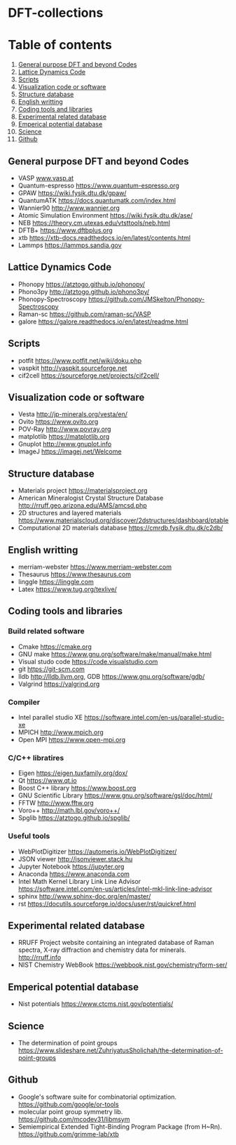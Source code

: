 # DFT-collections

# Table of contents
1. [General purpose DFT and beyond Codes](#gp_DFT_code)
2. [Lattice Dynamics Code](#phon)
3. [Scripts](#scripts)
4. [Visualization code or software](#Visualization)
5. [Structure database](#database)
6. [English writting](#writting)
7. [Coding tools and libraries](#tools)
8. [Experimental related database](#experimental)
9. [Emperical potential database](#emperical)
10. [Science](#science)
11. [Github](#github)


## General purpose DFT and beyond Codes <a name="gp_DFT_code"></a>
* VASP www.vasp.at
* Quantum-espresso https://www.quantum-espresso.org
* GPAW https://wiki.fysik.dtu.dk/gpaw/
* QuantumATK https://docs.quantumatk.com/index.html
* Wannier90 http://www.wannier.org
* Atomic Simulation Environment https://wiki.fysik.dtu.dk/ase/
* NEB https://theory.cm.utexas.edu/vtsttools/neb.html
* DFTB+ https://www.dftbplus.org
* xtb https://xtb-docs.readthedocs.io/en/latest/contents.html
* Lammps https://lammps.sandia.gov

## Lattice Dynamics Code  <a name="phon"></a>
* Phonopy https://atztogo.github.io/phonopy/
* Phono3py http://atztogo.github.io/phono3py/
* Phonopy-Spectroscopy https://github.com/JMSkelton/Phonopy-Spectroscopy
* Raman-sc https://github.com/raman-sc/VASP
* galore https://galore.readthedocs.io/en/latest/readme.html
## Scripts  <a name="scripts"></a>
* potfit https://www.potfit.net/wiki/doku.php
* vaspkit http://vaspkit.sourceforge.net
* cif2cell https://sourceforge.net/projects/cif2cell/

## Visualization code or software  <a name="Visulization"></a>
* Vesta http://jp-minerals.org/vesta/en/
* Ovito https://www.ovito.org
* POV-Ray http://www.povray.org
* matplotlib https://matplotlib.org
* Gnuplot http://www.gnuplot.info
* ImageJ https://imagej.net/Welcome
## Structure database  <a name="database"></a>
* Materials project https://materialsproject.org
* American Mineralogist Crystal Structure Database http://rruff.geo.arizona.edu/AMS/amcsd.php
* 2D structures and layered materials https://www.materialscloud.org/discover/2dstructures/dashboard/ptable
* Computational 2D materials database https://cmrdb.fysik.dtu.dk/c2db/
## English writting  <a name="writting"></a>
* merriam-webster https://www.merriam-webster.com
* Thesaurus https://www.thesaurus.com
* linggle https://linggle.com
* Latex https://www.tug.org/texlive/

## Coding tools and libraries  <a name="tools"></a>

### Build related software
* Cmake https://cmake.org
* GNU make https://www.gnu.org/software/make/manual/make.html
* Visual studo code https://code.visualstudio.com
* git https://git-scm.com
* lldb http://lldb.llvm.org,  GDB https://www.gnu.org/software/gdb/
* Valgrind https://valgrind.org
### Compiler
* Intel parallel studio XE https://software.intel.com/en-us/parallel-studio-xe
* MPICH http://www.mpich.org
* Open MPI https://www.open-mpi.org
### C/C++ libratires
* Eigen  https://eigen.tuxfamily.org/dox/
* Qt https://www.qt.io
* Boost C++ library https://www.boost.org
* GNU Scientific Library https://www.gnu.org/software/gsl/doc/html/
* FFTW http://www.fftw.org
* Voro++ http://math.lbl.gov/voro++/
* Spglib https://atztogo.github.io/spglib/

### Useful tools
* WebPlotDigitizer https://automeris.io/WebPlotDigitizer/
* JSON viewer http://jsonviewer.stack.hu
* Jupyter Notebook https://jupyter.org
* Anaconda https://www.anaconda.com
* Intel Math Kernel Library Link Line Advisor https://software.intel.com/en-us/articles/intel-mkl-link-line-advisor
* sphinx http://www.sphinx-doc.org/en/master/
* rst https://docutils.sourceforge.io/docs/user/rst/quickref.html

## Experimental related database  <a name="experimental"></a>
* RRUFF Project website containing an integrated database of Raman spectra, X-ray diffraction and chemistry data for minerals. http://rruff.info
* NIST Chemistry WebBook https://webbook.nist.gov/chemistry/form-ser/
## Emperical potential database <a name="emperical"></a>
* Nist potentials https://www.ctcms.nist.gov/potentials/

## Science <a name="science"></a>
* The determination of point groups https://www.slideshare.net/ZuhriyatusSholichah/the-determination-of-point-groups
## Github <a name="github"></a>
* Google's software suite for combinatorial optimization. https://github.com/google/or-tools
* molecular point group symmetry lib. https://github.com/mcodev31/libmsym
* Semiempirical Extended Tight-Binding Program Package (from H~Rn). https://github.com/grimme-lab/xtb
